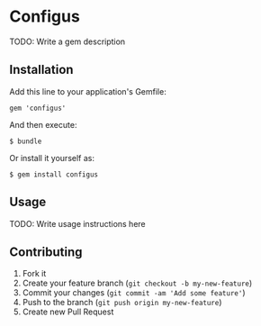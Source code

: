 # Configus

TODO: Write a gem description

## Installation

Add this line to your application's Gemfile:

    gem 'configus'

And then execute:

    $ bundle

Or install it yourself as:

    $ gem install configus

## Usage

TODO: Write usage instructions here

## Contributing

1. Fork it
2. Create your feature branch (`git checkout -b my-new-feature`)
3. Commit your changes (`git commit -am 'Add some feature'`)
4. Push to the branch (`git push origin my-new-feature`)
5. Create new Pull Request
